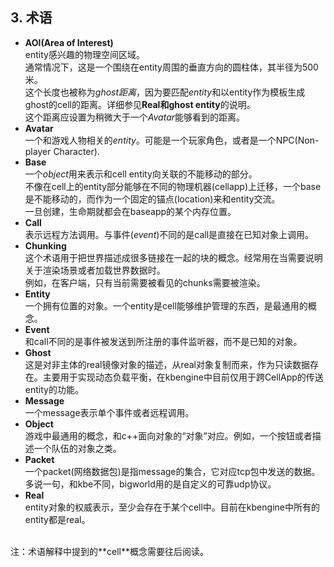 ## 3. 术语

* **AOI(Area of Interest)**  
  entity感兴趣的物理空间区域。  
  通常情况下，这是一个围绕在entity周围的垂直方向的圆柱体，其半径为500米。  
  这个长度也被称为*ghost距离*，因为要匹配*entity*和以entity作为模板生成ghost的cell的距离。详细参见**Real和ghost entity**的说明。  
  这个距离应设置为稍微大于一个*Avatar*能够看到的距离。
* **Avatar**  
  一个和游戏人物相关的*entity*。可能是一个玩家角色，或者是一个NPC(Non-player Character).
* **Base**  
  一个*object*用来表示和cell entity向关联的不能移动的部分。  
  不像在cell上的entity部分能够在不同的物理机器(cellapp)上迁移，一个base是不能移动的，而作为一个固定的锚点(location)来和entity交流。  
  一旦创建，生命期就都会在baseapp的某个内存位置。
* **Call**  
  表示远程方法调用。与事件(*event*)不同的是call是直接在已知对象上调用。
* **Chunking**  
  这个术语用于把世界描述成很多链接在一起的块的概念。经常用在当需要说明关于渲染场景或者加载世界数据时。  
  例如，在客户端，只有当前需要被看见的chunks需要被渲染。
* **Entity**  
  一个拥有位置的对象。一个entity是cell能够维护管理的东西，是最通用的概念。
* **Event**  
  和call不同的是事件被发送到所注册的事件监听器，而不是已知的对象。
* **Ghost**  
  这是对非主体的real镜像对象的描述，从real对象复制而来，作为只读数据存在。主要用于实现动态负载平衡，在kbengine中目前仅用于跨CellApp的传送entity的功能。
* **Message**  
  一个message表示单个事件或者远程调用。
* **Object**  
  游戏中最通用的概念，和c++面向对象的“对象”对应。例如，一个按钮或者描述一个队伍的对象之类。
* **Packet**  
  一个packet(网络数据包)是指message的集合，它对应tcp包中发送的数据。多说一句，和kbe不同，bigworld用的是自定义的可靠udp协议。
* **Real**  
  entity对象的权威表示，至少会存在于某个cell中。目前在kbengine中所有的entity都是real。
<br/>
注：术语解释中提到的**cell**概念需要往后阅读。

